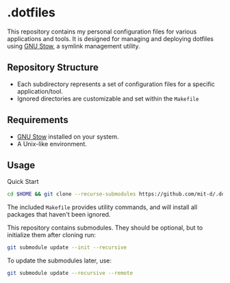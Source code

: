 # .dotfiles

This repository contains my personal configuration files for various 
applications and tools. It is designed for managing and deploying dotfiles 
using [GNU Stow](https://www.gnu.org/software/stow/), a symlink management 
utility.

## Repository Structure

- Each subdirectory represents a set of configuration files for a specific 
application/tool.
- Ignored directories are customizable and set within the `Makefile` 

## Requirements

- [GNU Stow](https://www.gnu.org/software/stow/) installed on your system.
- A Unix-like environment.

## Usage

Quick Start

```bash
cd $HOME && git clone --recurse-submodules https://github.com/mit-d/.dotfiles && cd .dotfiles && make stow
```

The included `Makefile` provides utility commands, and will install all 
packages that haven't been ignored.

This repository contains submodules. They should be optional, but to
initialize them after cloning run:

```bash
git submodule update --init --recursive
```

To update the submodules later, use:

```bash
git submodule update --recursive --remote
```

